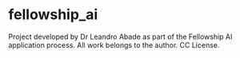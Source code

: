 # fellowship_ai
Project developed by Dr Leandro Abade as part of the Fellowship AI application process. All work belongs to the author. CC License. 
